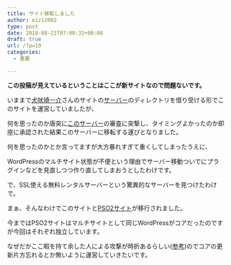 ```yaml
---
title: サイト移転しました
author: eizi2002
type: post
date: 2018-08-21T07:00:33+00:00
draft: true
url: /?p=19
categories:
  - 重要

---
```

**この投稿が見えているということはここが新サイトなので問題ないです。**
  
いままで<a href="https://twitter.com/inbosk" target="_blank" rel="noopener noreferrer">犬吠埼一介</a>さんのサイトの<a href="http://inubousaki-ikkai.kir.jp/" target="_blank" rel="noopener noreferrer">サーバー</a>のディレクトリを借り受ける形でこのサイトを運営していましたが、
  
何を思ったのか唐突に<a href="https://ie-t.net/" target="_blank" rel="noopener noreferrer">このサーバー</a>の審査に突撃し、タイミングよかったのか即座に承認された結果このサーバーに移転する運びとなりました。
  
何を思ったのかとか言ってますが大方暴れすぎて重くしてしまったうえに、
  
WordPressのマルチサイト状態が不便という理由でサーバー移動ついでにプラグインなどを見直しつつ作り直してしまおうとしたわけです。
  
で、SSL使える無料レンタルサーバーという驚異的なサーバーを見つけたわけで。
  
まぁ、そんなわけでこのサイトと[PSO2サイト][1]が移行されました。
  
今まではPSO2サイトはマルチサイトとして同じWordPressがコアだったのですが今回はそれぞれ独立しています。
  
なぜだかここ暇を持て余した人による攻撃が時折あるらしい(<a href="https://ie-t.net/information/ddos%E6%94%BB%E6%92%83%E3%81%AE%E7%8F%BE%E7%8A%B6%E3%81%A8%E5%AF%BE%E7%AD%96%E3%81%AB%E3%81%A4%E3%81%84%E3%81%A6/" target="_blank" rel="noopener noreferrer">参考</a>)のでコアの更新片方忘れるとか無いように運営していきたいです。

 [1]: https://eizi2002.sakura.ne.jp/pso/